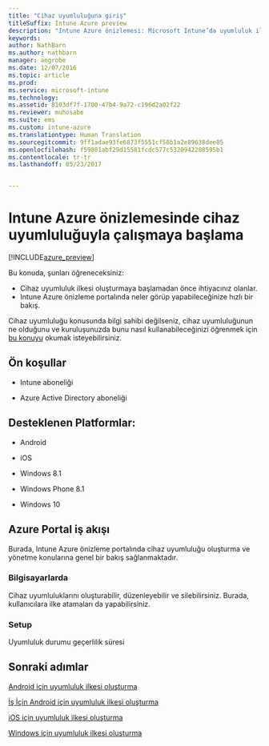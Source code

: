```yaml
---
title: "Cihaz uyumluluğuna giriş"
titleSuffix: Intune Azure preview
description: "Intune Azure önizlemesi: Microsoft Intune’da uyumluluk ilkelerini oluşturmak için gereken önkoşulları anlamak için bu konuyu kullanın"
keywords: 
author: NathBarn
ms.author: nathbarn
manager: angrobe
ms.date: 12/07/2016
ms.topic: article
ms.prod: 
ms.service: microsoft-intune
ms.technology: 
ms.assetid: 8103df7f-1700-47b4-9a72-c196d2a02f22
ms.reviewer: muhosabe
ms.suite: ems
ms.custom: intune-azure
ms.translationtype: Human Translation
ms.sourcegitcommit: 9ff1adae93fe6873f5551cf58b1a2e89638dee85
ms.openlocfilehash: f59801abf29d15581fcdc577c5320942208595b1
ms.contentlocale: tr-tr
ms.lasthandoff: 05/23/2017


---
```


# <a name="get-started-with-device-compliance-in-intune-azure-preview"></a>Intune Azure önizlemesinde cihaz uyumluluğuyla çalışmaya başlama


[!INCLUDE[azure_preview](./includes/azure_preview.md)]

Bu konuda, şunları öğreneceksiniz: 

- Cihaz uyumluluk ilkesi oluşturmaya başlamadan önce ihtiyacınız olanlar.
- Intune Azure önizleme portalında neler görüp yapabileceğinize hızlı bir bakış. 

Cihaz uyumluluğu konusunda bilgi sahibi değilseniz, cihaz uyumluluğunun ne olduğunu ve kuruluşunuzda bunu nasıl kullanabileceğinizi öğrenmek için [bu konuyu](device-compliance.md) okumak isteyebilirsiniz.

##  <a name="pre-requisites"></a>Ön koşullar

-   Intune aboneliği

-   Azure Active Directory aboneliği

##  <a name="supported-platforms"></a>Desteklenen Platformlar:

-   Android

-   iOS

-   Windows 8.1

-   Windows Phone 8.1

-   Windows 10

##  <a name="azure-portal-workflow"></a>Azure Portal iş akışı

Burada, Intune Azure önizleme portalında cihaz uyumluluğu oluşturma ve yönetme konularına genel bir bakış sağlanmaktadır.

<!---### Overview

When you choose the **Set device compliance** workload, the blade opens with an  **Overview** section that displays a summary view of your compliance policies that you have created and the status of the devices they have been applied to. If you
don’t have any policies configured yet, the overview will just include the various reports but with no data.--->

### <a name="manage"></a>Bilgisayarlarda

Cihaz uyumluluklarını oluşturabilir, düzenleyebilir ve silebilirsiniz. Burada, kullanıcılara ilke atamaları da yapabilirsiniz.

<!---### Monitor

This section is a detailed view of what you see in the **Overview**. A list of all the reports are displayed in this section and you can interactively drill down through each of these reports.--->

### <a name="setup"></a>Setup

Uyumluluk durumu geçerlilik süresi

##  <a name="next-steps"></a>Sonraki adımlar
[Android için uyumluluk ilkesi oluşturma](compliance-policy-create-android.md)

[İş İçin Android için uyumluluk ilkesi oluşturma](compliance-policy-create-android-for-work.md)

[iOS için uyumluluk ilkesi oluşturma](compliance-policy-create-ios.md)

[Windows için uyumluluk ilkesi oluşturma](compliance-policy-create-windows.md)

